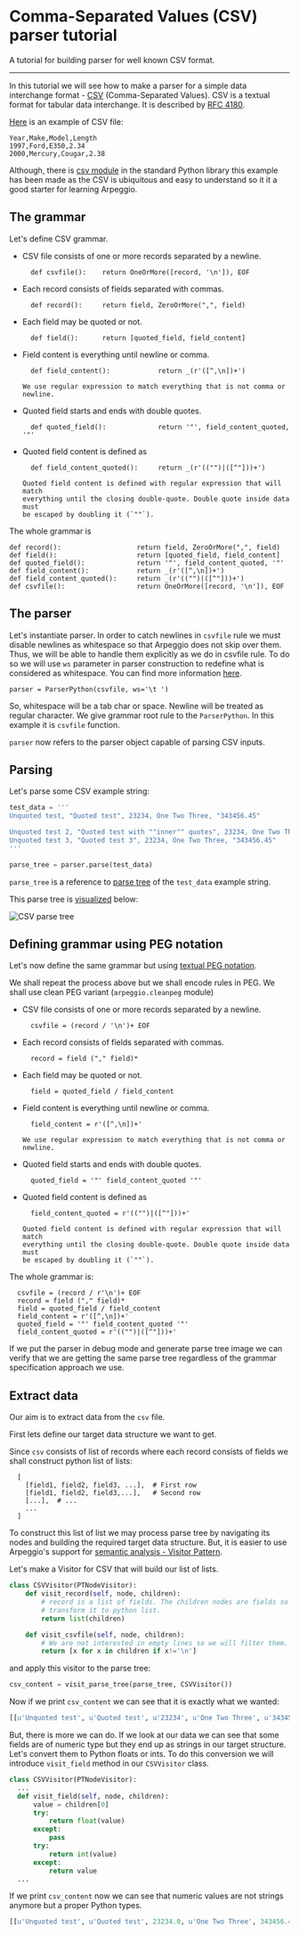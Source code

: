 # Comma-Separated Values (CSV) parser tutorial

A tutorial for building parser for well known CSV format.

---

In this tutorial we will see how to make a parser for a simple data interchange
format - [CSV]() (Comma-Separated Values).
CSV is a textual format for tabular data interchange. It is described by
[RFC 4180](https://tools.ietf.org/html/rfc4180).


[Here](https://en.wikipedia.org/wiki/Comma-separated_values) is an example of
CSV file:

```csv
Year,Make,Model,Length
1997,Ford,E350,2.34
2000,Mercury,Cougar,2.38
```

Although, there is [csv module](https://docs.python.org/3/library/csv.html) in
the standard Python library this example has been made as the CSV is ubiquitous
and easy to understand so it it a good starter for learning Arpeggio.

## The grammar

Let's define CSV grammar.

- CSV file consists of one or more records separated by a newline.

        def csvfile():    return OneOrMore([record, '\n']), EOF

- Each record consists of fields separated with commas.

        def record():     return field, ZeroOrMore(",", field) 

- Each field may be quoted or not.

        def field():      return [quoted_field, field_content]

- Field content is everything until newline or comma.

        def field_content():            return _(r'([^,\n])+')

      We use regular expression to match everything that is not comma or
      newline.

- Quoted field starts and ends with double quotes.

        def quoted_field():             return '"', field_content_quoted, '"'

- Quoted field content is defined as 

        def field_content_quoted():     return _(r'(("")|([^"]))+')

      Quoted field content is defined with regular expression that will match
      everything until the closing double-quote. Double quote inside data must
      be escaped by doubling it (`""`).


The whole grammar is

    def record():                   return field, ZeroOrMore(",", field)
    def field():                    return [quoted_field, field_content]
    def quoted_field():             return '"', field_content_quoted, '"'
    def field_content():            return _(r'([^,\n])+')
    def field_content_quoted():     return _(r'(("")|([^"]))+')
    def csvfile():                  return OneOrMore([record, '\n']), EOF


## The parser

Let's instantiate parser. In order to catch newlines in `csvfile` rule we must
disable newlines as whitespace so that Arpeggio does not skip over them. Thus,
we will be able to handle them explicitly as we do in csvfile rule. To do so we
will use `ws` parameter in parser construction to redefine what is considered as
whitespace.  You can find more information
[here](../configuration.md#white-space-handling).

    parser = ParserPython(csvfile, ws='\t ')

So, whitespace will be a tab char or space. Newline will be treated as regular
character.  We give grammar root rule to the `ParserPython`. In this example it
is `csvfile` function.

`parser` now refers to the parser object capable of parsing CSV inputs.


## Parsing

Let's parse some CSV example string:

```python
test_data = '''
Unquoted test, "Quoted test", 23234, One Two Three, "343456.45"

Unquoted test 2, "Quoted test with ""inner"" quotes", 23234, One Two Three, "343456.45"
Unquoted test 3, "Quoted test 3", 23234, One Two Three, "343456.45"
'''

parse_tree = parser.parse(test_data)

```

`parse_tree` is a reference to [parse tree](../parse_trees.md) of the `test_data`
example string.

This parse tree is [visualized](../debugging.md#grammar-visualization) below:


![CSV parse tree](img/csvfile_parse_tree.dot.png)


## Defining grammar using PEG notation

Let's now define the same grammar but using [textual PEG
notation](../grammars.md#grammars-written-in-peg-notations).

We shall repeat the process above but we shall encode rules in PEG.
We shall use clean PEG variant (`arpeggio.cleanpeg` module)

- CSV file consists of one or more records separated by a newline.

        csvfile = (record / '\n')+ EOF

- Each record consists of fields separated with commas.

        record = field ("," field)*

- Each field may be quoted or not.

        field = quoted_field / field_content

- Field content is everything until newline or comma.

        field_content = r'([^,\n])+' 

      We use regular expression to match everything that is not comma or
      newline.

- Quoted field starts and ends with double quotes.

        quoted_field = '"' field_content_quoted '"'

- Quoted field content is defined as 

        field_content_quoted = r'(("")|([^"]))+'

      Quoted field content is defined with regular expression that will match
      everything until the closing double-quote. Double quote inside data must
      be escaped by doubling it (`""`).


The whole grammar is:

      csvfile = (record / r'\n')+ EOF
      record = field ("," field)*
      field = quoted_field / field_content
      field_content = r'([^,\n])+'
      quoted_field = '"' field_content_quoted '"'
      field_content_quoted = r'(("")|([^"]))+'

If we put the parser in debug mode and generate parse tree image we can 
verify that we are getting the same parse tree regardless of the grammar
specification approach we use.

## Extract data

Our aim is to extract data from the `csv` file.

First lets define our target data structure we want to get.

Since `csv` consists of list of records where each record consists of fields
we shall construct python list of lists:

      [
        [field1, field2, field3, ...],  # First row
        [field1, field2, field3,...],   # Second row
        [...],  # ...
        ...
      ]

To construct this list of list we may process parse tree by navigating its
nodes and building the required target data structure.
But, it is easier to use Arpeggio's support for [semantic analysis - Visitor
Pattern](../semantics.md).

Let's make a Visitor for CSV that will build our list of lists.

```python
class CSVVisitor(PTNodeVisitor):
    def visit_record(self, node, children):
        # record is a list of fields. The children nodes are fields so just
        # transform it to python list.
        return list(children)

    def visit_csvfile(self, node, children):
        # We are not interested in empty lines so we will filter them.
        return [x for x in children if x!='\n']
```

and apply this visitor to the parse tree:

```python
csv_content = visit_parse_tree(parse_tree, CSVVisitor())
```

Now if we print `csv_content` we can see that it is exactly what we wanted:

```python
[[u'Unquoted test', u'Quoted test', u'23234', u'One Two Three', u'343456.45'], [u'Unquoted test 2', u'Quoted test with ""inner"" quotes', u'23234', u'One Two Three', u'34312.7'], [u'Unquoted test 3', u'Quoted test 3', u'23234', u'One Two Three', u'343486.12']]
```

But, there is more we can do. If we look at our data we can see that some fields
are of numeric type but they end up as strings in our target structure. Let's
convert them to Python floats or ints.  To do this conversion we will introduce
`visit_field` method in our `CSVVisitor` class.

```python
class CSVVisitor(PTNodeVisitor):
  ...
  def visit_field(self, node, children):
      value = children[0]
      try:
          return float(value)
      except:
          pass
      try:
          return int(value)
      except:
          return value
  ...
```

If we print `csv_content` now we can see that numeric values are not strings
anymore but a proper Python types.

```python
[[u'Unquoted test', u'Quoted test', 23234.0, u'One Two Three', 343456.45], [u'Unquoted test 2', u'Quoted test with ""inner"" quotes', 23234.0, u'One Two Three', 34312.7], [u'Unquoted test 3', u'Quoted test 3', 23234.0, u'One Two Three', 343486.12]]
```



